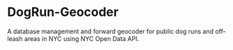 # DogRun-Geocoder
A database management and forward geocoder for public dog runs and off-leash areas in NYC using NYC Open Data API. 

